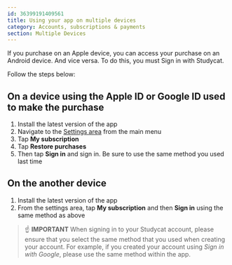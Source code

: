 ```yaml
---
id: 36399191409561
title: Using your app on multiple devices
category: Accounts, subscriptions & payments
section: Multiple Devices 
---
```

If you purchase on an Apple device, you can access your purchase on an Android device. And vice versa. To do this, you must Sign in with Studycat.

Follow the steps below:

  
## On a device using the Apple ID or Google ID used to make the purchase
1. Install the latest version of the app  
2. Navigate to the [Settings area](https://help.studycat.com/hc/en-us/articles/34518228622105) from the main menu 
3. Tap **My subscription**  
4. Tap **Restore purchases**  
5. Then tap **Sign in** and sign in. Be sure to use the same method you used last time

  
## On the another device
1. Install the latest version of the app  
2. From the settings area, tap **My subscription** and then **Sign in** using the same method as above  
  
> ☝️ **IMPORTANT**
When signing in to your Studycat account, please ensure that you select the same method that you used when creating your account. For example, if you created your account using _Sign in with Google_, please use the same method within the app.